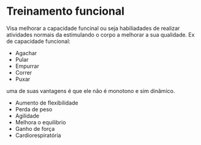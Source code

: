 # Treinamento funcional
Visa melhorar a capacidade funcinal ou seja habiliadades de realizar atividades normais da estimulando o corpo a melhorar a sua qualidade.
Ex de capacidade funcional:
* Agachar
* Pular
* Empurrar
* Correr
* Puxar

uma de suas vantagens é que ele não é monotono e sim dinâmico.
* Aumento de flexibilidade
* Perda de peso
* Agilidade
* Melhora o equilibrio
* Ganho de força
* Cardiorespiratória